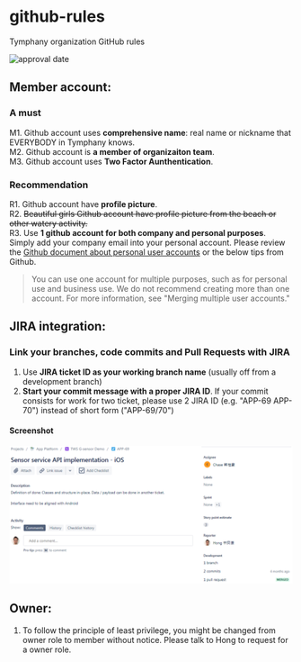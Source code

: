 # github-rules
Tymphany organization GitHub rules

![approval date](https://img.shields.io/badge/approval%20date-2020.9.29-brightgreen)

## Member account:
### A must
M1. Github account uses **comprehensive name**: real name or nickname that EVERYBODY in Tymphany knows.  
M2. Github account is **a member of organizaiton team**.  
M3. Github account uses **Two Factor Aunthentication**.

### Recommendation
R1. Github account have **profile picture**.  
R2. ~~Beautiful girls Github account have profile picture from the beach or other watery activity.~~\
R3. Use **1 github account for both company and personal purposes**. Simply add your company email into your personal account. Please review the [Github document about personal user accounts](https://docs.github.com/en/github/getting-started-with-github/types-of-github-accounts#personal-user-accounts) or the below tips from Github.
> You can use one account for multiple purposes, such as for personal use and business use. We do not recommend creating more than one account. For more information, see "Merging multiple user accounts."

## JIRA integration:

### Link your branches, code commits and Pull Requests with JIRA
1. Use **JIRA ticket ID as your working branch name** (usually off from a development branch)
2. **Start your commit message with a proper JIRA ID**. If your commit consists for work for two ticket, please use 2 JIRA ID (e.g. "APP-69 APP-70") instead of short form ("APP-69/70")

#### Screenshot
![JIRA Integration Screenshot](/app-69.PNG?raw=true "JIRA Integration Screenshot")

## Owner:
1. To follow the principle of least privilege, you might be changed from owner role to member without notice. Please talk to Hong to request for a owner role.
